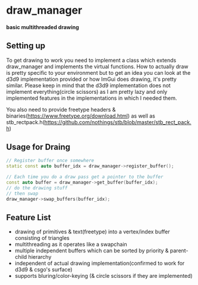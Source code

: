 # draw_manager

#### basic multithreaded drawing

Setting up
------
To get drawing to work you need to implement a class which extends draw_manager and implements the virtual functions.
How to actually draw is pretty specific to your environment but to get an idea you can look at the d3d9 implementation provided or how ImGui does drawing, it's pretty similar.
Please keep in mind that the d3d9 implementation does not implement everything(circle scissors) as I am pretty lazy and only implemented features in the implementations in which I needed them.

You also need to provide freetype headers & binaries(https://www.freetype.org/download.html) as well as stb_rectpack.h(https://github.com/nothings/stb/blob/master/stb_rect_pack.h)

Usage for Draing
------

```cpp
// Register buffer once somewhere
static const auto buffer_idx = draw_manager->register_buffer();

// Each time you do a draw pass get a pointer to the buffer
const auto buffer = draw_manager->get_buffer(buffer_idx);
// do the drawing stuff
// then swap
draw_manager->swap_buffers(buffer_idx);
```

Feature List
------

* drawing of primitives & text(freetype) into a vertex/index buffer consisting of triangles
* multithreading as it operates like a swapchain
* multiple independent buffers which can be sorted by priority & parent-child hierarchy
* independent of actual drawing implementation(confirmed to work for d3d9 & csgo's surface)
* supports bluring/color-keying (& circle scissors if they are implemented)
